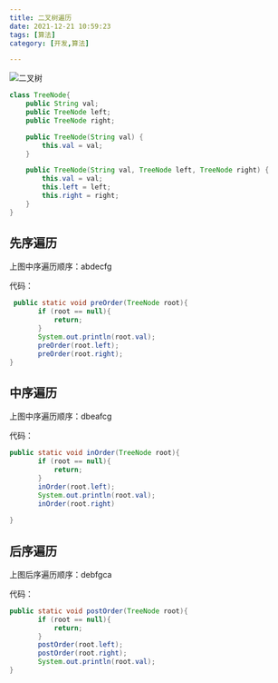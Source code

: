 ```yaml
---
title: 二叉树遍历
date: 2021-12-21 10:59:23
tags: [算法]
category: [开发,算法]

---
```




![二叉树](https://vgearen.github.io/images/二叉树/1.png)

```java
class TreeNode{
    public String val;
    public TreeNode left;
    public TreeNode right;

    public TreeNode(String val) {
        this.val = val;
    }

    public TreeNode(String val, TreeNode left, TreeNode right) {
        this.val = val;
        this.left = left;
        this.right = right;
    }
}
```

<!-- more -->

## 先序遍历



上图中序遍历顺序：abdecfg

代码：

```java
 public static void preOrder(TreeNode root){
       if (root == null){
           return;
       }
       System.out.println(root.val);
       preOrder(root.left);
       preOrder(root.right);
}
```



## 中序遍历

上图中序遍历顺序：dbeafcg

代码：

```java
public static void inOrder(TreeNode root){
       if (root == null){
           return;
       }
       inOrder(root.left);
       System.out.println(root.val);
       inOrder(root.right)
       
}
```



## 后序遍历

上图后序遍历顺序：debfgca

代码：

```java
public static void postOrder(TreeNode root){
       if (root == null){
           return;
       }
       postOrder(root.left);
       postOrder(root.right);
       System.out.println(root.val);
}
```

